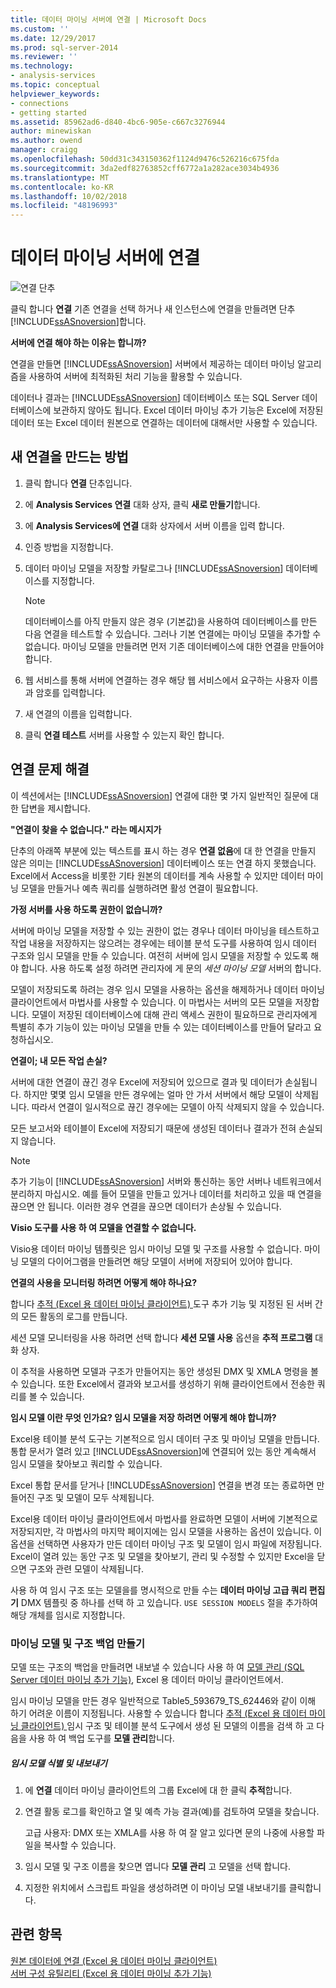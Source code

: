 ```yaml
---
title: 데이터 마이닝 서버에 연결 | Microsoft Docs
ms.custom: ''
ms.date: 12/29/2017
ms.prod: sql-server-2014
ms.reviewer: ''
ms.technology:
- analysis-services
ms.topic: conceptual
helpviewer_keywords:
- connections
- getting started
ms.assetid: 85962ad6-d840-4bc6-905e-c667c3276944
author: minewiskan
ms.author: owend
manager: craigg
ms.openlocfilehash: 50dd31c343150362f1124d9476c526216c675fda
ms.sourcegitcommit: 3da2edf82763852cff6772a1a282ace3034b4936
ms.translationtype: MT
ms.contentlocale: ko-KR
ms.lasthandoff: 10/02/2018
ms.locfileid: "48196993"
---
```

# <a name="connect-to-a-data-mining-server"></a>데이터 마이닝 서버에 연결
  ![연결 단추](media/misc-connection.gif "연결 단추")  
  
 클릭 합니다 **연결** 기존 연결을 선택 하거나 새 인스턴스에 연결을 만들려면 단추 [!INCLUDE[ssASnoversion](../includes/ssasnoversion-md.md)]합니다.  
  
 **서버에 연결 해야 하는 이유는 합니까?**  
  
 연결을 만들면 [!INCLUDE[ssASnoversion](../includes/ssasnoversion-md.md)] 서버에서 제공하는 데이터 마이닝 알고리즘을 사용하여 서버에 최적화된 처리 기능을 활용할 수 있습니다.  
  
 데이터나 결과는 [!INCLUDE[ssASnoversion](../includes/ssasnoversion-md.md)] 데이터베이스 또는 SQL Server 데이터베이스에 보관하지 않아도 됩니다. Excel 데이터 마이닝 추가 기능은 Excel에 저장된 데이터 또는 Excel 데이터 원본으로 연결하는 데이터에 대해서만 사용할 수 있습니다.  
  
## <a name="how-to-create-a-new-connection"></a>새 연결을 만드는 방법  
  
1.  클릭 합니다 **연결** 단추입니다.  
  
2.  에 **Analysis Services 연결** 대화 상자, 클릭 **새로 만들기**합니다.  
  
3.  에 **Analysis Services에 연결** 대화 상자에서 서버 이름을 입력 합니다.  
  
4.  인증 방법을 지정합니다.  
  
5.  데이터 마이닝 모델을 저장할 카탈로그나 [!INCLUDE[ssASnoversion](../includes/ssasnoversion-md.md)] 데이터베이스를 지정합니다.  
  
    > [!NOTE]  
    >  데이터베이스를 아직 만들지 않은 경우 (기본값)을 사용하여 데이터베이스를 만든 다음 연결을 테스트할 수 있습니다. 그러나 기본 연결에는 마이닝 모델을 추가할 수 없습니다. 마이닝 모델을 만들려면 먼저 기존 데이터베이스에 대한 연결을 만들어야 합니다.  
  
6.  웹 서비스를 통해 서버에 연결하는 경우 해당 웹 서비스에서 요구하는 사용자 이름과 암호를 입력합니다.  
  
7.  새 연결의 이름을 입력합니다.  
  
8.  클릭 **연결 테스트** 서버를 사용할 수 있는지 확인 합니다.  
  
## <a name="troubleshooting-connections"></a>연결 문제 해결  
 이 섹션에서는 [!INCLUDE[ssASnoversion](../includes/ssasnoversion-md.md)] 연결에 대한 몇 가지 일반적인 질문에 대한 답변을 제시합니다.  
  
 **"연결이 찾을 수 없습니다." 라는 메시지가**  
  
 단추의 아래쪽 부분에 있는 텍스트를 표시 하는 경우 **연결 없음**에 대 한 연결을 만들지 않은 의미는 [!INCLUDE[ssASnoversion](../includes/ssasnoversion-md.md)] 데이터베이스 또는 연결 하지 못했습니다. Excel에서 Access을 비롯한 기타 원본의 데이터를 계속 사용할 수 있지만 데이터 마이닝 모델을 만들거나 예측 쿼리를 실행하려면 활성 연결이 필요합니다.  
  
 **가정 서버를 사용 하도록 권한이 없습니까?**  
  
 서버에 마이닝 모델을 저장할 수 있는 권한이 없는 경우나 데이터 마이닝을 테스트하고 작업 내용을 저장하지는 않으려는 경우에는 테이블 분석 도구를 사용하여 임시 데이터 구조와 임시 모델을 만들 수 있습니다. 여전히 서버에 임시 모델을 저장할 수 있도록 해야 합니다. 사용 하도록 설정 하려면 관리자에 게 문의 *세션 마이닝 모델* 서버의 합니다.  
  
 모델이 저장되도록 하려는 경우 임시 모델을 사용하는 옵션을 해제하거나 데이터 마이닝 클라이언트에서 마법사를 사용할 수 있습니다. 이 마법사는 서버의 모든 모델을 저장합니다. 모델이 저장된 데이터베이스에 대해 관리 액세스 권한이 필요하므로 관리자에게 특별히 추가 기능이 있는 마이닝 모델을 만들 수 있는 데이터베이스를 만들어 달라고 요청하십시오.  
  
 **연결이; 내 모든 작업 손실?**  
  
 서버에 대한 연결이 끊긴 경우 Excel에 저장되어 있으므로 결과 및 데이터가 손실됩니다. 하지만 몇몇 임시 모델을 만든 경우에는 얼마 안 가서 서버에서 해당 모델이 삭제됩니다. 따라서 연결이 일시적으로 끊긴 경우에는 모델이 아직 삭제되지 않을 수 있습니다.  
  
 모든 보고서와 테이블이 Excel에 저장되기 때문에 생성된 데이터나 결과가 전혀 손실되지 않습니다.  
  
> [!NOTE]  
>  추가 기능이 [!INCLUDE[ssASnoversion](../includes/ssasnoversion-md.md)] 서버와 통신하는 동안 서버나 네트워크에서 분리하지 마십시오. 예를 들어 모델을 만들고 있거나 데이터를 처리하고 있을 때 연결을 끊으면 안 됩니다. 이러한 경우 연결을 끊으면 데이터가 손상될 수 있습니다.  
  
 **Visio 도구를 사용 하 여 모델을 연결할 수 없습니다.**  
  
 Visio용 데이터 마이닝 템플릿은 임시 마이닝 모델 및 구조를 사용할 수 없습니다. 마이닝 모델의 다이어그램을 만들려면 해당 모델이 서버에 저장되어 있어야 합니다.  
  
 **연결의 사용을 모니터링 하려면 어떻게 해야 하나요?**  
  
 합니다 [추적 &#40;Excel 용 데이터 마이닝 클라이언트&#41; ](trace-data-mining-client-for-excel.md) 도구 추가 기능 및 지정된 된 서버 간의 모든 활동의 로그를 만듭니다.  
  
 세션 모델 모니터링을 사용 하려면 선택 합니다 **세션 모델 사용** 옵션을 **추적 프로그램** 대화 상자.  
  
 이 추적을 사용하면 모델과 구조가 만들어지는 동안 생성된 DMX 및 XMLA 명령을 볼 수 있습니다. 또한 Excel에서 결과와 보고서를 생성하기 위해 클라이언트에서 전송한 쿼리를 볼 수 있습니다.  
  
 **임시 모델 이란 무엇 인가요? 임시 모델을 저장 하려면 어떻게 해야 합니까?**  
  
 Excel용 테이블 분석 도구는 기본적으로 임시 데이터 구조 및 마이닝 모델을 만듭니다. 통합 문서가 열려 있고 [!INCLUDE[ssASnoversion](../includes/ssasnoversion-md.md)]에 연결되어 있는 동안 계속해서 임시 모델을 찾아보고 쿼리할 수 있습니다.  
  
 Excel 통합 문서를 닫거나 [!INCLUDE[ssASnoversion](../includes/ssasnoversion-md.md)] 연결을 변경 또는 종료하면 만들어진 구조 및 모델이 모두 삭제됩니다.  
  
 Excel용 데이터 마이닝 클라이언트에서 마법사를 완료하면 모델이 서버에 기본적으로 저장되지만, 각 마법사의 마지막 페이지에는 임시 모델을 사용하는 옵션이 있습니다. 이 옵션을 선택하면 사용자가 만든 데이터 마이닝 구조 및 모델이 임시 파일에 저장됩니다. Excel이 열려 있는 동안 구조 및 모델을 찾아보기, 관리 및 수정할 수 있지만 Excel을 닫으면 구조와 관련 모델이 삭제됩니다.  
  
 사용 하 여 임시 구조 또는 모델을를 명시적으로 만들 수는 **데이터 마이닝 고급 쿼리 편집기** DMX 템플릿 중 하나를 선택 하 고 있습니다. `USE SESSION MODELS` 절을 추가하여 해당 개체를 임시로 지정합니다.   
  
### <a name="creating-backups-of-mining-models-and-structures"></a>마이닝 모델 및 구조 백업 만들기  
 모델 또는 구조의 백업을 만들려면 내보낼 수 있습니다 사용 하 여 [모델 관리 &#40;SQL Server 데이터 마이닝 추가 기능&#41;](manage-models-sql-server-data-mining-add-ins.md), Excel 용 데이터 마이닝 클라이언트에서.  
  
 임시 마이닝 모델을 만든 경우 일반적으로 Table5_593679_TS_62446와 같이 이해 하기 어려운 이름이 지정됩니다. 사용할 수 있습니다 합니다 [추적 &#40;Excel 용 데이터 마이닝 클라이언트&#41; ](trace-data-mining-client-for-excel.md) 임시 구조 및 테이블 분석 도구에서 생성 된 모델의 이름을 검색 하 고 다음을 사용 하 여 백업 도구를  **모델 관리**합니다.  
  
##### <a name="identify-and-export-a-temporary-model"></a>임시 모델 식별 및 내보내기  
  
1.  에 **연결** 데이터 마이닝 클라이언트의 그룹 Excel에 대 한 클릭 **추적**합니다.  
  
2.  연결 활동 로그를 확인하고 열 및 예측 가능 결과(예)를 검토하여 모델을 찾습니다.  
  
     고급 사용자: DMX 또는 XMLA를 사용 하 여 잘 알고 있다면 문의 나중에 사용할 파일을 복사할 수 있습니다.  
  
3.  임시 모델 및 구조 이름을 찾으면 엽니다 **모델 관리** 고 모델을 선택 합니다.  
  
4.  지정한 위치에서 스크립트 파일을 생성하려면 이 마이닝 모델 내보내기를 클릭합니다.  
  
## <a name="see-also"></a>관련 항목  
 [원본 데이터에 연결 &#40;Excel 용 데이터 마이닝 클라이언트&#41;](connect-to-source-data-data-mining-client-for-excel.md)   
 [서버 구성 유틸리티 &#40;Excel 용 데이터 마이닝 추가 기능&#41;](server-configuration-utility-data-mining-add-ins-for-excel.md)  
  
  
